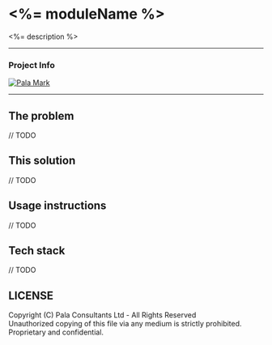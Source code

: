 # <%= moduleName %>

<%= description %>

---

### Project Info
<!-- prettier-ignore-start -->
[![Pala Mark][pala-badge]]()
<!-- prettier-ignore-end -->

---

## The problem

// TODO

## This solution

// TODO

## Usage instructions

// TODO

## Tech stack

// TODO


## LICENSE

Copyright (C) Pala Consultants Ltd - All Rights Reserved  
Unauthorized copying of this file via any medium is strictly prohibited.  
Proprietary and confidential.

<!-- prettier-ignore-start -->
[pala-badge]: https://img.shields.io/badge/made_by-pala-fea6a6.svg?style=flat
<!-- prettier-ignore-end -->
